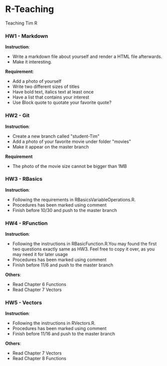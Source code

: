 # R-Teaching
Teaching Tim R



### HW1 - Markdown

**Instruction**: 

 - Write a markdown file about yourself and render a HTML file afterwards. 
 - Make it interesting.

**Requirement**: 

 - Add a photo of yourself
 - Write two different sizes of titles
 - Have bold text, italics text at least once
 - Have a list that contains your interest
 - Use Block quote to quotate your favorite quote?
 


### HW2 - Git

**Instruction**: 

 - Create a new branch called "student-Tim"
 - Add a photo of your favorite movie under folder "movies"
 - Make it appear on the master branch
 
**Requirement**

 - The photo of the movie size cannot be bigger than 1MB
 


### HW3 - RBasics

**Instruction**:

- Following the requirements in RBasicsVariableOperations.R.
- Procedures has been marked using comment
- Finish before 10/30 and push to the master branch



### HW4 - RFunction 

**Instruction**:

- Following the instructions in RBasicFunction.R.You may found the first two questions exactly same as HW3. Feel free to copy it over, as you may need it for later usage
- Procedures has been marked using comment
- Finish before 11/6 and push to the master branch

**Others**:

- Read Chapter 6 Functions
- Read Chapter 7 Vectors



### HW5 - Vectors

**Instruction**:

- Following the instructions in RVectors.R.
- Procedures has been marked using comment
- Finish before 11/16 and push to the master branch

**Others**:

- Read Chapter 7 Vectors
- Read Chapter 8 Functions

